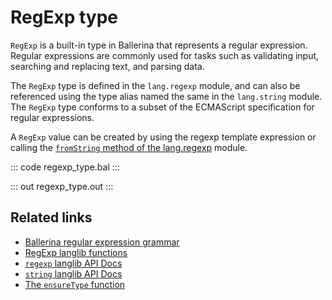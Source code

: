 # RegExp type

`RegExp` is a built-in type in Ballerina that represents a regular expression. Regular expressions are commonly used for tasks such as validating input, searching and replacing text, and parsing data.

The `RegExp` type is defined in the `lang.regexp` module, and can also be referenced using the type alias named the same in the `lang.string` module. The `RegExp` type conforms to a subset of the ECMAScript specification for regular expressions.

A `RegExp` value can be created by using the regexp template expression or calling the [`fromString` method of the lang.regexp](https://lib.ballerina.io/ballerina/lang.regexp/latest#fromString) module. 

::: code regexp_type.bal :::

::: out regexp_type.out :::

## Related links
- [Ballerina regular expression grammar](https://ballerina.io/spec/lang/master/#section_10.1)
- [RegExp langlib functions](/learn/by-example/regexp-operations)
- [`regexp` langlib API Docs](https://lib.ballerina.io/ballerina/lang.regexp)
- [`string` langlib API Docs](https://lib.ballerina.io/ballerina/lang.string)
- [The `ensureType` function](/learn/by-example/ensureType-function/)
